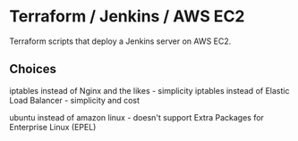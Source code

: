 # Terraform / Jenkins / AWS EC2

Terraform scripts that deploy a Jenkins server on AWS EC2.

## Choices

iptables instead of Nginx and the likes - simplicity
iptables instead of Elastic Load Balancer - simplicity and cost

ubuntu instead of amazon linux - doesn't support Extra Packages for Enterprise Linux (EPEL)